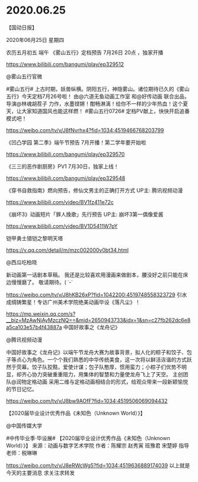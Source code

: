# 2020.06.25



【国动日报】

2020年06月25日  星期四

农历五月初五  端午
 《雾山五行》定档预告 7月26日 20点 ，独家开播

https://www.bilibili.com/bangumi/play/ep329512


@雾山五行官微                            

#雾山五行# 上古时期，妖兽纵横。阴阳五行，神隐雾山。诸位期待已久的《雾山五行》今天定档7月26号啦！
由@六道无鱼动画工作室 和@好传动画 联合出品，导演@林魂胡茬子 力作，水墨铿锵！酣畅淋漓！给你不一样的少年热血！这个夏天，让大家知道国风也能这样燃！
#雾山五行0726# 定档PV献上，快快开启追番模式吧！

https://weibo.com/tv/v/J8fNvrhx4?fid=1034:4519466768203799

 
 《凹凸学园 第二季》端午节预告 7月开播！第二学年要开始啦

https://www.bilibili.com/bangumi/play/ep329570


 《三三的恶作剧厨房》PV1 7月30日，独家上线！

https://www.bilibili.com/bangumi/play/ep329548


《穿书自救指南》燃向预告，修仙文男主的正确打开方式 UP主: 腾讯视频动漫

https://www.bilibili.com/video/BV1fz411e72c


《崩坏3》动画短片「罪人挽歌」先行预告 UP主: 崩坏3第一偶像爱酱

https://www.bilibili.com/video/BV1D5411W7pY


铠甲勇士猎铠之黎明天塔

https://v.qq.com/detail/m/mzc002000v0bt34.html


@西瓜吃柏晓  

新动画第一话剧本草稿。 我还是比较喜欢用漫画来做剧本，腰没好之前只能在床边慢慢磨了。
敬请期待。( ˙-˙

https://weibo.com/tv/v/J8hKB26xP?fid=1042200:4519748558323729
引水成绸铸繁星！专访广州美术学院绝美动画毕设《落凡尘》！

https://mp.weixin.qq.com/s?__biz=MzAwNjAyMzczNQ==&mid=2650943733&idx=1&sn=c27fb262dc6e8a5ca103e57b4f43887a
中国好故事之《龙舟记》

@腾讯视频动漫   

中国好故事之《龙舟记》以端午节龙舟大赛为故事背景，拟人化的粽子和饺子、包子等点心为角色。一个个我们熟悉的中华传统美食，这一次将以鲜活诙谐的方式跃然于荧幕。饺子队狡黠，爱使计谋；包子队憨厚，惯用蛮力；小粽子们优势不明显，却齐心协力突破重重阻力，用集体的智慧和力量使龙舟飞上了天空。
主创团队@润物定格动画 采用二维与定格动画相结合的形式，给观众带来一段新颖愉悦的节日记忆。

https://weibo.com/tv/v/J8bw9AOfF?fid=1034:4519506069094432


【2020届毕业设计优秀作品《未知色（Unknown World）》】

@中国传媒大学    

#中传毕业季·毕设展#
【2020届毕业设计优秀作品《未知色（Unknown World）》】
来源：动画与数字艺术学院
作者：陈耀宗 赵秀寅 班豫君 宋楚婷
指导老师：税琳琳

https://weibo.com/tv/v/J8eRWcWg5?fid=1034:4519636889174039
以上就是今天的主要消息
求关注求转发




